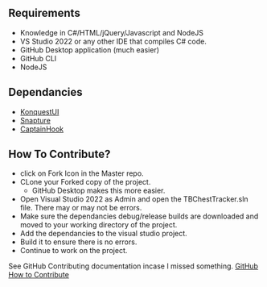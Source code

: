 ## Requirements
- Knowledge in C#/HTML/jQuery/Javascript and NodeJS
- VS Studio 2022 or any other IDE that compiles C# code.
- GitHub Desktop application (much easier)
- GitHub CLI
- NodeJS

## Dependancies 
- [KonquestUI](https://github.com/SICGames/KonquestUI/)
- [Snapture](https://github.com/SICGames/Snapture)
- [CaptainHook](https://github.com/SICGames/CaptainHook)

## How To Contribute?
- click on Fork Icon in the Master repo.
- CLone your Forked copy of the project.
  - GitHub Desktop makes this more easier.
- Open Visual Studio 2022 as Admin and open the TBChestTracker.sln file. There may or may not be errors.
- Make sure the dependancies debug/release builds are downloaded and moved to your working directory of the project.
- Add the dependancies to the visual studio project.
- Build it to ensure there is no errors.
- Continue to work on the project.

See GitHub Contributing documentation incase I missed something. [GitHub How to Contribute](https://docs.github.com/en/get-started/exploring-projects-on-github/contributing-to-a-project)
